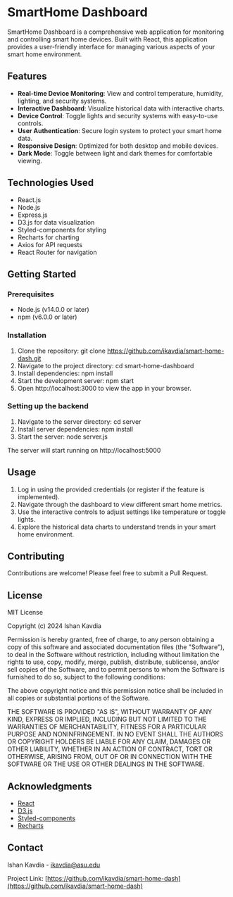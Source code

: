 # SmartHome Dashboard

SmartHome Dashboard is a comprehensive web application for monitoring and controlling smart home devices. Built with React, this application provides a user-friendly interface for managing various aspects of your smart home environment.

## Features

- **Real-time Device Monitoring**: View and control temperature, humidity, lighting, and security systems.
- **Interactive Dashboard**: Visualize historical data with interactive charts.
- **Device Control**: Toggle lights and security systems with easy-to-use controls.
- **User Authentication**: Secure login system to protect your smart home data.
- **Responsive Design**: Optimized for both desktop and mobile devices.
- **Dark Mode**: Toggle between light and dark themes for comfortable viewing.

## Technologies Used

- React.js
- Node.js
- Express.js
- D3.js for data visualization
- Styled-components for styling
- Recharts for charting
- Axios for API requests
- React Router for navigation

## Getting Started

### Prerequisites

- Node.js (v14.0.0 or later)
- npm (v6.0.0 or later)

### Installation

1. Clone the repository:
git clone https://github.com/ikavdia/smart-home-dash.git
2. Navigate to the project directory: cd smart-home-dashboard
3. Install dependencies: npm install
4. Start the development server: npm start
5. Open http://localhost:3000 to view the app in your browser.

### Setting up the backend
1. Navigate to the server directory: cd server
2. Install server dependencies: npm install
3. Start the server: node server.js

The server will start running on http://localhost:5000

## Usage

1. Log in using the provided credentials (or register if the feature is implemented).
2. Navigate through the dashboard to view different smart home metrics.
3. Use the interactive controls to adjust settings like temperature or toggle lights.
4. Explore the historical data charts to understand trends in your smart home environment.

## Contributing

Contributions are welcome! Please feel free to submit a Pull Request.

## License

MIT License

Copyright (c) 2024 Ishan Kavdia

Permission is hereby granted, free of charge, to any person obtaining a copy
of this software and associated documentation files (the "Software"), to deal
in the Software without restriction, including without limitation the rights
to use, copy, modify, merge, publish, distribute, sublicense, and/or sell
copies of the Software, and to permit persons to whom the Software is
furnished to do so, subject to the following conditions:

The above copyright notice and this permission notice shall be included in all
copies or substantial portions of the Software.

THE SOFTWARE IS PROVIDED "AS IS", WITHOUT WARRANTY OF ANY KIND, EXPRESS OR
IMPLIED, INCLUDING BUT NOT LIMITED TO THE WARRANTIES OF MERCHANTABILITY,
FITNESS FOR A PARTICULAR PURPOSE AND NONINFRINGEMENT. IN NO EVENT SHALL THE
AUTHORS OR COPYRIGHT HOLDERS BE LIABLE FOR ANY CLAIM, DAMAGES OR OTHER
LIABILITY, WHETHER IN AN ACTION OF CONTRACT, TORT OR OTHERWISE, ARISING FROM,
OUT OF OR IN CONNECTION WITH THE SOFTWARE OR THE USE OR OTHER DEALINGS IN THE
SOFTWARE.

## Acknowledgments

- [React](https://reactjs.org/)
- [D3.js](https://d3js.org/)
- [Styled-components](https://styled-components.com/)
- [Recharts](https://recharts.org/)

## Contact

Ishan Kavdia - ikavdia@asu.edu

Project Link: [https://github.com/ikavdia/smart-home-dash](https://github.com/ikavdia/smart-home-dash)